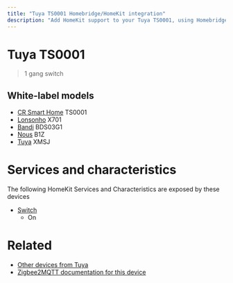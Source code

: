 ```yaml
---
title: "Tuya TS0001 Homebridge/HomeKit integration"
description: "Add HomeKit support to your Tuya TS0001, using Homebridge, Zigbee2MQTT and homebridge-z2m."
---
```

<!---
This file has been GENERATED using src/docgen/docgen.ts
DO NOT EDIT THIS FILE MANUALLY!
-->
# Tuya TS0001
> 1 gang switch


## White-label models
* [CR Smart Home](../index.md#cr_smart_home) TS0001
* [Lonsonho](../index.md#lonsonho) X701
* [Bandi](../index.md#bandi) BDS03G1
* [Nous](../index.md#nous) B1Z
* [Tuya](../index.md#tuya) XMSJ

# Services and characteristics
The following HomeKit Services and Characteristics are exposed by
these devices

* [Switch](../../switch.md)
  * On


# Related
* [Other devices from Tuya](../index.md#tuya)
* [Zigbee2MQTT documentation for this device](https://www.zigbee2mqtt.io/devices/TS0001.html)